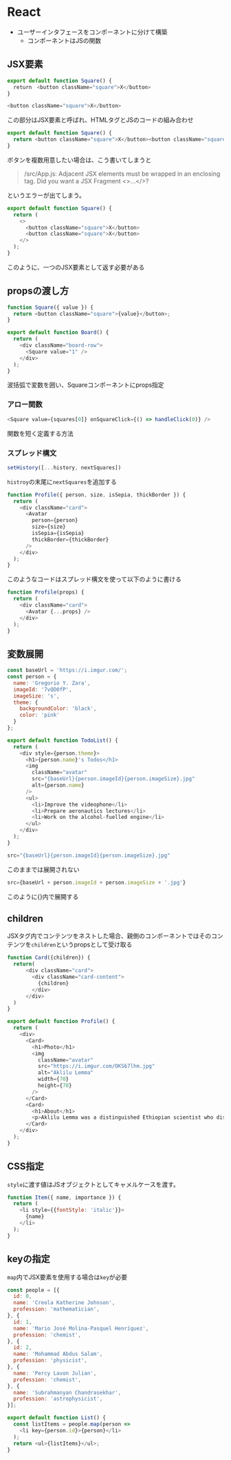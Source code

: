 # React
- ユーザーインタフェースをコンポーネントに分けて構築
  - コンポーネントはJSの関数

## JSX要素
```js
export default function Square() {
  return　<button className="square">X</button>
}
```

```js
<button className="square">X</button>
```

この部分はJSX要素と呼ばれ、HTMLタグとJSのコードの組み合わせ

```js
export default function Square() {
  return <button className="square">X</button><button className="square">X</button>;
}
```

ボタンを複数用意したい場合は、こう書いてしまうと

> /src/App.js: Adjacent JSX elements must be wrapped in an enclosing tag. Did you want a JSX Fragment <>...</>?

というエラーが出てしまう。

```js
export default function Square() {
  return (
    <>
      <button className="square">X</button>
      <button className="square">X</button>
    </>
  );
}
```

このように、一つのJSX要素として返す必要がある

## propsの渡し方

```js
function Square({ value }) {
  return <button className="square">{value}</button>;
}

export default function Board() {
  return (
    <div className="board-row">
      <Square value="1" />
    </div>
  );
}
```

波括弧で変数を囲い、Squareコンポーネントにprops指定

### アロー関数

```js
<Square value={squares[0]} onSquareClick={() => handleClick(0)} />
```

関数を短く定義する方法

### スプレッド構文
```js
setHistory([...history, nextSquares])
```

`histroy`の末尾に`nextSquares`を追加する

```js
function Profile({ person, size, isSepia, thickBorder }) {
  return (
    <div className="card">
      <Avatar
        person={person}
        size={size}
        isSepia={isSepia}
        thickBorder={thickBorder}
      />
    </div>
  );
}
```

このようなコードはスプレッド構文を使って以下のように書ける

```js
function Profile(props) {
  return (
    <div className="card">
      <Avatar {...props} />
    </div>
  );
}
```

## 変数展開

```js
const baseUrl = 'https://i.imgur.com/';
const person = {
  name: 'Gregorio Y. Zara',
  imageId: '7vQD0fP',
  imageSize: 's',
  theme: {
    backgroundColor: 'black',
    color: 'pink'
  }
};

export default function TodoList() {
  return (
    <div style={person.theme}>
      <h1>{person.name}'s Todos</h1>
      <img
        className="avatar"
        src="{baseUrl}{person.imageId}{person.imageSize}.jpg"
        alt={person.name}
      />
      <ul>
        <li>Improve the videophone</li>
        <li>Prepare aeronautics lectures</li>
        <li>Work on the alcohol-fuelled engine</li>
      </ul>
    </div>
  );
}
```

```js
src="{baseUrl}{person.imageId}{person.imageSize}.jpg"
```

このままでは展開されない

```js
src={baseUrl + person.imageId + person.imageSize + '.jpg'}
```

このように{}内で展開する

## children

JSXタグ内でコンテンツをネストした場合、親側のコンポーネントではそのコンテンツを`children`というpropsとして受け取る

```js
function Card({children}) {
  return(
      <div className="card">
        <div className="card-content">
          {children}
        </div>
      </div>
  )
}

export default function Profile() {
  return (
    <div>
      <Card>
        <h1>Photo</h1>
        <img
          className="avatar"
          src="https://i.imgur.com/OKS67lhm.jpg"
          alt="Aklilu Lemma"
          width={70}
          height={70}
        />
      </Card>
      <Card>
        <h1>About</h1>
        <p>Aklilu Lemma was a distinguished Ethiopian scientist who discovered a natural treatment to schistosomiasis.</p>
      </Card>
    </div>
  );
}
```

## CSS指定
`style`に渡す値はJSオブジェクトとしてキャメルケースを渡す。

```js
function Item({ name, importance }) {
  return (
    <li style={{fontStyle: 'italic'}}>
      {name}
    </li>
  );
}
```

## keyの指定
`map`内でJSX要素を使用する場合は`key`が必要
```js
const people = [{
  id: 0,
  name: 'Creola Katherine Johnson',
  profession: 'mathematician',
}, {
  id: 1,
  name: 'Mario José Molina-Pasquel Henríquez',
  profession: 'chemist',
}, {
  id: 2,
  name: 'Mohammad Abdus Salam',
  profession: 'physicist',
}, {
  name: 'Percy Lavon Julian',
  profession: 'chemist',  
}, {
  name: 'Subrahmanyan Chandrasekhar',
  profession: 'astrophysicist',
}];

export default function List() {
  const listItems = people.map(person =>
    <li key={person.id}>{person}</li>
  );
  return <ul>{listItems}</ul>;
}
```
